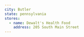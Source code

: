 ```yaml
---
city: Butler
state: pennsylvania
stores:
  - name: Dewalt's Health Food
    address: 205 South Main Street
---
```

